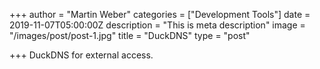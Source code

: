 +++
author = "Martin Weber"
categories = ["Development Tools"]
date = 2019-11-07T05:00:00Z
description = "This is meta description"
image = "/images/post/post-1.jpg"
title = "DuckDNS"
type = "post"

+++
DuckDNS for external access.